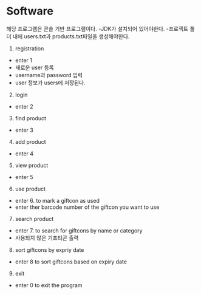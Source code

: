 # Software

해당 프로그램은 콘솔 기반 프로그램이다.
-JDK가 설치되어 있어야한다.
-프로젝트 폴더 내에 users.txt과 products.txt파일을 생성해야한다.


1. registration
 - enter 1
 - 새로운 user 등록
 - username과 password 입력
 - user 정보가 users에 저장된다.

2. login
 - enter 2

3. find product
 - enter 3

4. add product
 - enter 4

5. view product
 - enter 5

6. use product
 - enter 6. to mark a giftcon as used
 - enter ther barcode number of the giftcon you want to use

7. search product
 - enter 7. to search for giftcons by name or category
 - 사용되지 않은 기프티콘 출력

8. sort giftcons by expriy date
 - enter 8 to sort giftcons based on expiry date

9. exit
 - enter 0 to exit the program
